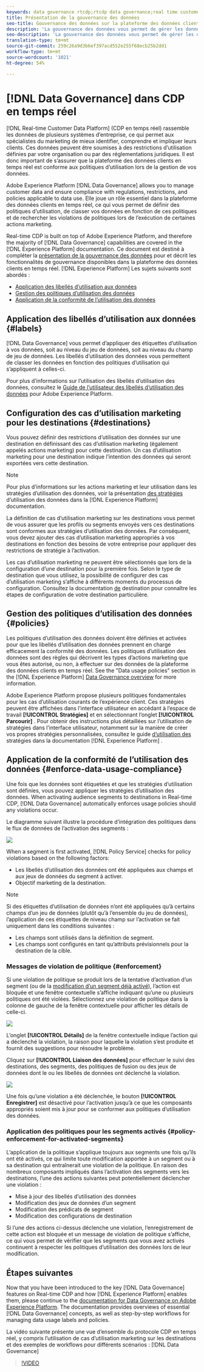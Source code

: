 ```yaml
---
keywords: data governance rtcdp;rtcdp data governance;real time customer data profile data governance
title: Présentation de la gouvernance des données
seo-title: Gouvernance des données sur la plateforme des données clients en temps réel
description: 'La gouvernance des données vous permet de gérer les données clients et de garantir la conformité aux réglementations, aux restrictions et aux politiques applicables à l’utilisation des données. '
seo-description: 'La gouvernance des données vous permet de gérer les données clients et de garantir la conformité aux réglementations, aux restrictions et aux politiques applicables à l’utilisation des données. '
translation-type: tm+mt
source-git-commit: 259c26a9d3b6ef397acd552e255f68ecb25b2dd1
workflow-type: tm+mt
source-wordcount: '1021'
ht-degree: 54%

---
```



# [!DNL Data Governance] dans CDP en temps réel

[!DNL Real-time Customer Data Platform] (CDP en temps réel) rassemble les données de plusieurs systèmes d’entreprise, ce qui permet aux spécialistes du marketing de mieux identifier, comprendre et impliquer leurs clients. Ces données peuvent être soumises à des restrictions d’utilisation définies par votre organisation ou par des réglementations juridiques. Il est donc important de s’assurer que la plateforme des données clients en temps réel est conforme aux politiques d’utilisation lors de la gestion de vos données.

Adobe Experience Platform [!DNL Data Governance] allows you to manage customer data and ensure compliance with regulations, restrictions, and policies applicable to data use. Elle joue un rôle essentiel dans la plateforme des données clients en temps réel, ce qui vous permet de définir des politiques d’utilisation, de classer vos données en fonction de ces politiques et de rechercher les violations de politiques lors de l’exécution de certaines actions marketing.

Real-time CDP is built on top of Adobe Experience Platform, and therefore the majority of [!DNL Data Governance] capabilities are covered in the [!DNL Experience Platform] documentation. Ce document est destiné à compléter la [présentation de la gouvernance des données](../../data-governance/home.md) pour et décrit les fonctionnalités de gouvernance disponibles dans la plateforme des données clients en temps réel. [!DNL Experience Platform] Les sujets suivants sont abordés :

* [Application des libellés d’utilisation aux données](#labels)
* [Gestion des politiques d’utilisation des données](#policies)
* [Application de la conformité de l’utilisation des données](#enforce-data-usage-compliance)

## Application des libellés d’utilisation aux données  {#labels}

[!DNL Data Governance] vous permet d’appliquer des étiquettes d’utilisation à vos données, soit au niveau du jeu de données, soit au niveau du champ de jeu de données. Les libellés d’utilisation des données vous permettent de classer les données en fonction des politiques d’utilisation qui s’appliquent à celles-ci.

Pour plus d’informations sur l’utilisation des libellés d’utilisation des données, consultez le [Guide de l’utilisateur des libellés d’utilisation des données](../../data-governance/labels/overview.md) pour Adobe Experience Platform.

## Configuration des cas d’utilisation marketing pour les destinations {#destinations}

Vous pouvez définir des restrictions d’utilisation des données sur une destination en définissant des cas d’utilisation marketing (également appelés actions marketing) pour cette destination. Un cas d’utilisation marketing pour une destination indique l’intention des données qui seront exportées vers cette destination.

>[!NOTE]
>
>Pour plus d’informations sur les actions marketing et leur utilisation dans les stratégies d’utilisation des données, voir la présentation [des stratégies](../../data-governance/policies/overview.md) d’utilisation des données dans la [!DNL Experience Platform] documentation.

La définition de cas d’utilisation marketing sur les destinations vous permet de vous assurer que les profils ou segments envoyés vers ces destinations sont conformes aux stratégies d’utilisation des données. Par conséquent, vous devez ajouter des cas d’utilisation marketing appropriés à vos destinations en fonction des besoins de votre entreprise pour appliquer des restrictions de stratégie à l’activation.

Les cas d’utilisation marketing ne peuvent être sélectionnés que lors de la configuration d’une destination pour la première fois. Selon le type de destination que vous utilisez, la possibilité de configurer des cas d’utilisation marketing s’affiche à différents moments du processus de configuration. Consultez la documentation [de](../destinations/destinations-overview.md) destination pour connaître les étapes de configuration de votre destination particulière.


## Gestion des politiques d’utilisation des données  {#policies}

Les politiques d’utilisation des données doivent être définies et activées pour que les libellés d’utilisation des données prennent en charge efficacement la conformité des données. Les politiques d’utilisation des données sont des règles qui décrivent les types d’actions marketing que vous êtes autorisé, ou non, à effectuer sur des données de la plateforme des données clients en temps réel. See the &quot;Data usage policies&quot; section in the [!DNL Experience Platform] [Data Governance overview](../../data-governance/home.md) for more information.

Adobe Experience Platform propose plusieurs politiques fondamentales pour les cas d’utilisation courants de l’expérience client. Ces stratégies peuvent être affichées dans l’interface utilisateur en accédant à l’espace de travail **[!UICONTROL Stratégies]** et en sélectionnant l’onglet **[!UICONTROL Parcourir]** . Pour obtenir des instructions plus détaillées sur l’utilisation de stratégies dans l’interface utilisateur, notamment sur la manière de créer vos propres stratégies personnalisées, consultez le guide [d’utilisation des](../../data-governance/policies/user-guide.md) stratégies dans la documentation [!DNL Experience Platform] .

## Application de la conformité de l’utilisation des données {#enforce-data-usage-compliance}

Une fois que les données sont étiquetées et que les stratégies d’utilisation sont définies, vous pouvez appliquer les stratégies d’utilisation des données. When activating audience segments to destinations in Real-time CDP, [!DNL Data Governance] automatically enforces usage policies should any violations occur.

Le diagramme suivant illustre la procédure d’intégration des politiques dans le flux de données de l’activation des segments :

![](assets/enforcement-flow.png)

When a segment is first activated, [!DNL Policy Service] checks for policy violations based on the following factors:

* Les libellés d’utilisation des données ont été appliquées aux champs et aux jeux de données du segment à activer.
* Objectif marketing de la destination.

>[!NOTE]
>
>Si des étiquettes d’utilisation de données n’ont été appliquées qu’à certains champs d’un jeu de données (plutôt qu’à l’ensemble du jeu de données), l’application de ces étiquettes de niveau champ sur l’activation se fait uniquement dans les conditions suivantes :
>* Les champs sont utilisés dans la définition de segment.
>* Les champs sont configurés en tant qu’attributs prévisionnels pour la destination de la cible.


### Messages de violation de politique  {#enforcement}

Si une violation de politique se produit lors de la tentative d’activation d’un segment (ou de la [modification d’un segment déjà activé](#policy-enforcement-for-activated-segments)), l’action est bloquée et une fenêtre contextuelle s’affiche indiquant qu’une ou plusieurs politiques ont été violées. Sélectionnez une violation de politique dans la colonne de gauche de la fenêtre contextuelle pour afficher les détails de celle-ci.

![](assets/violation-popover.png)

L’onglet **[!UICONTROL Détails]** de la fenêtre contextuelle indique l’action qui a déclenché la violation, la raison pour laquelle la violation s’est produite et fournit des suggestions pour résoudre le problème.

Cliquez sur **[!UICONTROL Liaison des données]** pour effectuer le suivi des destinations, des segments, des politiques de fusion ou des jeux de données dont le ou les libellés de données ont déclenché la violation.

![](assets/data-lineage.png)

Une fois qu’une violation a été déclenchée, le bouton **[!UICONTROL Enregistrer]** est désactivé pour l’activation jusqu’à ce que les composants appropriés soient mis à jour pour se conformer aux politiques d’utilisation des données.

### Application des politiques pour les segments activés  {#policy-enforcement-for-activated-segments}

L’application de la politique s’applique toujours aux segments une fois qu’ils ont été activés, ce qui limite toute modification apportée à un segment ou à sa destination qui entraînerait une violation de la politique. En raison des nombreux composants impliqués dans l’activation des segments vers les destinations, l’une des actions suivantes peut potentiellement déclencher une violation :

* Mise à jour des libellés d’utilisation des données
* Modification des jeux de données d’un segment
* Modification des prédicats de segment
* Modification des configurations de destination

Si l’une des actions ci-dessus déclenche une violation, l’enregistrement de cette action est bloquée et un message de violation de politique s’affiche, ce qui vous permet de vérifier que les segments que vous avez activés continuent à respecter les politiques d’utilisation des données lors de leur modification.

## Étapes suivantes

Now that you have been introduced to the key [!DNL Data Governance] features on Real-time CDP and how [!DNL Experience Platform] enables them, please continue to the [documentation for Data Governance on Adobe Experience Platform](../../data-governance/home.md). The documentation provides overviews of essential [!DNL Data Governance] concepts, as well as step-by-step workflows for managing data usage labels and policies.

La vidéo suivante présente une vue d’ensemble du protocole CDP en temps réel, y compris l’utilisation de cas d’utilisation marketing sur les destinations et des exemples de workflows pour différents scénarios : [!DNL Data Governance]

>[!VIDEO](https://video.tv.adobe.com/v/33631?quality=12&learn=on)